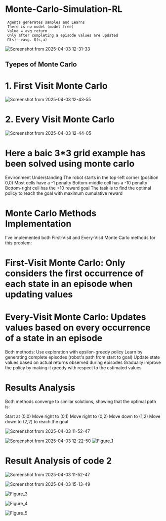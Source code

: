 # Monte-Carlo-Simulation-RL 
     Agents generates samples and Learns​
     There is no model (model free)​
     Value = avg return​
     Only after completing a episode values are updated ​
     Π(s)-->avg. Q(s,a)
![Screenshot from 2025-04-03 12-31-33](https://github.com/user-attachments/assets/c4b1413c-8221-4f64-b605-586e2ad7baed)
     
## Tyepes of Monte Carlo 
# 1. First Visit Monte Carlo 

![Screenshot from 2025-04-03 12-43-55](https://github.com/user-attachments/assets/4f8acfa0-84d3-4270-9503-e130b2fc2190)


# 2. Every Visit Monte Carlo 

![Screenshot from 2025-04-03 12-44-05](https://github.com/user-attachments/assets/7c91d0c9-c29e-462a-8c46-c51fa0513d0c)


 


# Here a baic 3*3 grid example has been solved using monte carlo 
Environment Understanding
  The robot starts in the top-left corner (position 0,0)
  Most cells have a -1 penalty
  Bottom-middle cell has a -10 penalty
  Bottom-right cell has the +10 reward goal
  The task is to find the optimal policy to reach the goal with maximum cumulative reward

# Monte Carlo Methods Implementation
I've implemented both First-Visit and Every-Visit Monte Carlo methods for this problem:

# First-Visit Monte Carlo: Only considers the first occurrence of each state in an episode when updating values
# Every-Visit Monte Carlo: Updates values based on every occurrence of a state in an episode

Both methods:
 Use exploration with epsilon-greedy policy
 Learn by generating complete episodes (robot's path from start to goal)
 Update state values based on actual returns observed during episodes
 Gradually improve the policy by making it greedy with respect to the estimated values

# Results Analysis
Both methods converge to similar solutions, showing that the optimal path is: 
  
  Start at (0,0)
  Move right to (0,1)
  Move right to (0,2)
  Move down to (1,2)
  Move down to (2,2) to reach the goal

![Screenshot from 2025-04-03 11-52-47](https://github.com/user-attachments/assets/61c86ae7-76c6-4b44-84e5-62ea4ffd8f46)


![Screenshot from 2025-04-03 12-22-50](https://github.com/user-attachments/assets/8b3cf8af-786e-4eb4-bf77-5fdc631b2bd5)
![Figure_1](https://github.com/user-attachments/assets/be2f286f-0a5a-495e-8e09-5c8db948255d)


# Result Analysis of code 2

![Screenshot from 2025-04-03 11-52-47](https://github.com/user-attachments/assets/7deb0b79-6e5a-4eb2-bb2f-0ea2707a38d4)


![Screenshot from 2025-04-03 15-13-49](https://github.com/user-attachments/assets/c3d71b96-1ec0-45dc-aebc-315614050685)

![Figure_3](https://github.com/user-attachments/assets/1118e26f-93cd-4c50-96f2-b47b68fb9016)

![Figure_4](https://github.com/user-attachments/assets/cec275d3-977d-495c-85de-19ee124f3a05)

![Figure_5](https://github.com/user-attachments/assets/ecff6101-c1c9-40a9-a643-c8c01e8fee66)
